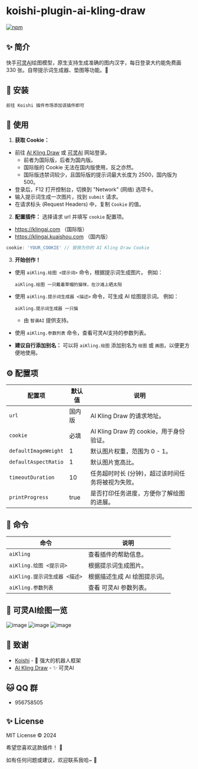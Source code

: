 # koishi-plugin-ai-kling-draw

[![npm](https://img.shields.io/npm/v/koishi-plugin-ai-kling-draw?style=flat-square)](https://www.npmjs.com/package/koishi-plugin-ai-kling-draw)

## ✨ 简介

快手[可灵AI](https://klingai.kuaishou.com/text-to-image/new)绘图模型，原生支持生成准确的图内汉字，每日登录大约能免费画 330
张。自带提示词生成器、垫图等功能。🎨

## 🎉 安装

```
前往 Koishi 插件市场添加该插件即可
```

## 🌈 使用

1. **获取 Cookie：**

- 前往 [AI Kling Draw](https://klingai.com/text-to-image/new)
  或 [可灵AI](https://klingai.kuaishou.com/text-to-image/new) 网站登录。
  - 前者为国际版，后者为国内版。
  - 国际版的 Cookie 无法在国内版使用，反之亦然。
  - 国际版违禁词较少，且国际版的提示词最大长度为 2500，国内版为 500。
- 登录后，F12 打开控制台，切换到 "Network" (网络) 选项卡。
- 输入提示词生成一次图片，找到 `submit` 请求。
- 在请求标头 (Request Headers) 中，复制 `Cookie` 的值。

2. **配置插件：** 选择请求 url 并填写 `cookie` 配置项。

- https://klingai.com （国际版）
- https://klingai.kuaishou.com （国内版）

```typescript
cookie: 'YOUR_COOKIE' // 替换为你的 AI Kling Draw Cookie
```

3. **开始创作！**

- 使用 `aiKling.绘图 <提示词>` 命令，根据提示词生成图片。 例如：

  ```
  aiKling.绘图 一只戴着草帽的猫咪，在沙滩上晒太阳
  ```

- 使用 `aiKling.提示词生成器 <描述>` 命令，可生成 AI 绘图提示词。 例如：

  ```
  aiKling.提示词生成器 一只猫
  ```
  - 由 `智谱AI` 提供支持。

- 使用 `aiKling.参数列表` 命令，查看可灵AI支持的参数列表。

- **建议自行添加别名：** 可以将 `aiKling.绘图` 添加别名为 `绘图` 或 `画图`，以便更方便地使用。

## ⚙️ 配置项

| 配置项                  | 默认值  | 说明                             |
|----------------------|------|--------------------------------|
| `url`                | 国内版  | AI Kling Draw 的请求地址。           |
| `cookie`             | 必填   | AI Kling Draw 的 cookie，用于身份验证。 |
| `defaultImageWeight` | 1    | 默认图片权重，范围为 0 - 1。              |
| `defaultAspectRatio` | 1    | 默认图片宽高比。                       |
| `timeoutDuration`    | 10   | 任务超时时长 (分钟)，超过该时间任务将被视为失败。     |
| `printProgress`      | true | 是否打印任务进度，方便你了解绘图的进展。           |

## 🌼 命令

| 命令                    | 说明               |
|-----------------------|------------------|
| `aiKling`             | 查看插件的帮助信息。       |
| `aiKling.绘图 <提示词>`    | 根据提示词生成图片。       |
| `aiKling.提示词生成器 <描述>` | 根据描述生成 AI 绘图提示词。 |
| `aiKling.参数列表`        | 查看 可灵AI 参数列表。    |

## 🌸 可灵AI绘图一览

![image](https://github.com/user-attachments/assets/84249060-f98f-4b4b-8769-981ff3b0af5a)
![image](https://github.com/user-attachments/assets/8e32ec9e-33cb-4d00-b107-b1670c8f0b8a)
![image](https://github.com/user-attachments/assets/bbf23f08-4733-40ef-905c-e7fee3307ede)

## 🍧 致谢

* [Koishi](https://koishi.chat/) - 💖 强大的机器人框架
* [AI Kling Draw](https://klingai.com/text-to-image/new) - ✨ 可灵AI

## 🐱 QQ 群

- 956758505

## ✨ License

MIT License © 2024

希望您喜欢这款插件！ 💫

如有任何问题或建议，欢迎联系我哈~ 🎈
